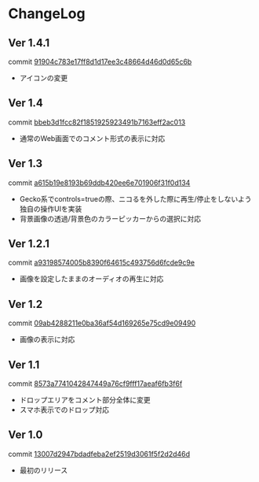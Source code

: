 # ChangeLog

## Ver 1.4.1
commit [91904c783e17ff8d1d17ee3c48664d46d0d65c6b](https://github.com/choco-la/nicomment/commit/91904c783e17ff8d1d17ee3c48664d46d0d65c6b)  
* アイコンの変更  


## Ver 1.4
commit [bbeb3d1fcc82f1851925923491b7163eff2ac013](https://github.com/choco-la/nicomment/commit/bbeb3d1fcc82f1851925923491b7163eff2ac013)  
* 通常のWeb画面でのコメント形式の表示に対応  


## Ver 1.3
commit [a615b19e8193b69ddb420ee6e701906f31f0d134](https://github.com/choco-la/nicomment/commit/a615b19e8193b69ddb420ee6e701906f31f0d134)  
* Gecko系でcontrols=trueの際、ニコるを外した際に再生/停止をしないよう独自の操作UIを実装  
* 背景画像の透過/背景色のカラーピッカーからの選択に対応  


## Ver 1.2.1
commit [a93198574005b8390f64615c493756d6fcde9c9e](https://github.com/choco-la/nicomment/commit/a93198574005b8390f64615c493756d6fcde9c9e)  
* 画像を設定したままのオーディオの再生に対応  


## Ver 1.2
commit [09ab4288211e0ba36af54d169265e75cd9e09490](https://github.com/choco-la/nicomment/commit/09ab4288211e0ba36af54d169265e75cd9e09490)  

* 画像の表示に対応  


## Ver 1.1
commit [8573a7741042847449a76cf9fff17aeaf6fb3f6f](https://github.com/choco-la/nicomment/commit/8573a7741042847449a76cf9fff17aeaf6fb3f6f)  

* ドロップエリアをコメント部分全体に変更  
* スマホ表示でのドロップ対応  


## Ver 1.0
commit [13007d2947bdadfeba2ef2519d3061f5f2d2d46d](https://github.com/choco-la/nicomment/commit/13007d2947bdadfeba2ef2519d3061f5f2d2d46d)  

* 最初のリリース  

